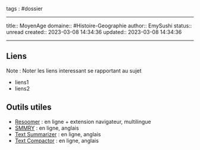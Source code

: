 
tags : #dossier


---

title:: MoyenAge
domaine:: #Histoire-Geographie 
author:: EmySushi
status:: unread
created:: 2023-03-08 14:34:36
updated:: 2023-03-08 14:34:36




---








## Liens

Note :  Noter les liens interessant se rapportant au sujet

- liens1
- liens2

## Outils utiles

-   [Resoomer](https://resoomer.com/fr) : en ligne + extension navigateur, multilingue
-   [SMMRY](https://smmry.com/) : en ligne, anglais
-   [Text Summarizer](http://textsummarization.net/text-summarizer) : en ligne, anglais
-   [Text Compactor](https://www.textcompactor.com/) : en ligne, anglais